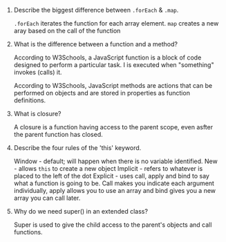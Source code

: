1. Describe the biggest difference between `.forEach` & `.map`.
	
	`.forEach` iterates the function for each array element.
	`map` creates a new aray based on the call of the function

2. What is the difference between a function and a method?

	According to W3Schools, a JavaScript function is a block of code designed to perform a particular task. I is executed when "something" invokes (calls) it.

	According to W3Schools, JavaScript methods are actions that can be performed on objects and are stored in properties as function definitions. 

3. What is closure?

	A closure is a function having access to the parent scope, even asfter the parent function has closed.

4. Describe the four rules of the 'this' keyword.
	
	Window - default; will happen when there is no variable identified.
	New - allows `this` to create a new object
	Implicit - refers to whatever is placed to the left of the dot
	Explicit - uses call, apply and bind to say what a function is going to be. Call makes you indicate each argument individually, apply allows you to use an array and bind gives you a new array you can call later.

5. Why do we need super() in an extended class?

	Super is used to give the child access to the parent's objects and call functions. 
